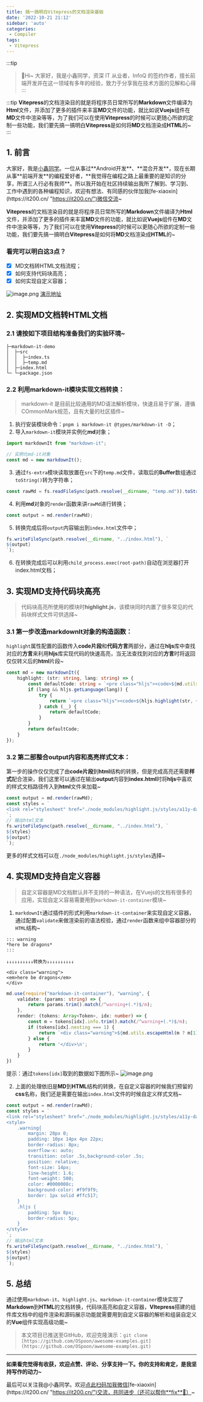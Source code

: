 ```yaml
---
title: 搞一搞明白Vitepress的文档渲染基础
date: '2022-10-21 21:12'
sidebar: 'auto'
categories:
 - Compiler
tags:
 - Vitepress
---
```


:::tip
>🎄Hi~ 大家好，我是小鑫同学，资深 IT 从业者，InfoQ 的签约作者，擅长前端开发并在这一领域有多年的经验，致力于分享我在技术方面的见解和心得
:::

:::tip
**Vitepress**的文档渲染目的就是将程序员日常所写的**Markdown**文件编译为**Html**文件，并添加了更多的插件来丰富**MD**文件的功能，就比如说**Vuejs**组件在**MD**文件中渲染等等，为了我们可以在使用**Vitepress**的时候可以更随心所欲的定制一些功能，我们要先搞一搞明白**Vitepress**是如何将**MD**文档渲染成**HTML**的~
:::

<!-- more -->

## 1. 前言

大家好，我是[小鑫同学](https://it200.cn/ "https://it200.cn/")。一位从事过**Android开发**、**混合开发**，现在长期从事**前端开发**的编程爱好者，**我觉得在编程之路上最重要的是知识的分享，所谓三人行必有我师**。所以我开始在社区持续输出我所了解到、学习到、工作中遇到的各种编程知识，欢迎有想法、有同感的伙伴加我[fe-xiaoxin](https://it200.cn/ "https://it200.cn/")微信交流~

**Vitepress**的文档渲染目的就是将程序员日常所写的**Markdown**文件编译为**Html**文件，并添加了更多的插件来丰富**MD**文件的功能，就比如说**Vuejs**组件在**MD**文件中渲染等等，为了我们可以在使用**Vitepress**的时候可以更随心所欲的定制一些功能，我们要先搞一搞明白**Vitepress**是如何将**MD**文档渲染成**HTML**的~
### 看完可以明白这3点？

- [x] MD文档转HTML文档流程；
- [x] 如何支持代码块高亮；
- [x] 如何实现自定义容器；

![image.png](https://p3-juejin.byteimg.com/tos-cn-i-k3u1fbpfcp/c21871efe31b4b6597ecfde8fe7d276e~tplv-k3u1fbpfcp-zoom-1.image)
[演示地址](https://www.awesomescreenshot.com/video/11781022?key=2451152c019ed7ecb5aa1dcacff7bd4b)
## 2. 实现MD文档转HTML文档
### 2.1 请按如下项目结构准备我们的实验环境~
```
├─markdown-it-demo
│  ├─src
│  │  ├─index.ts
│  │  ├─temp.md
│  ├─index.html
└─ └─package.json
```
### 2.2 利用markdown-it模块实现文档转换：
> markdown-it 是目前比较通用的MD语法解析模块，快速且易于扩展，遵循COmmonMark规范，且有大量的社区插件~

1. 执行安装模块命令：`pnpm i markdown-it @types/markdown-it -D`；
2. 导入`markdown-it`模块并实例化**md**对象；
```typescript
import markdownIt from "markdown-it";

// 实例化md-it对象
const md = new markdownIt();
```

3. 通过`fs-extra`模块读取放置在`src`下的`temp.md`文件，读取后的**Buffer**数组通过`toString()`转为字符串；
```typescript
const rawMd = fs.readFileSync(path.resolve(__dirname, "temp.md")).toString();
```

4. 利用**md**对象的`render`函数来讲`rawMd`进行转换；
```typescript
const output = md.render(rawMd);
```

5. 转换完成后将`output`内容输出到`index.html`文件中；
```typescript
fs.writeFileSync(path.resolve(__dirname, "../index.html"), `
${output}
`);
```

6. 在转换完成后可以利用`child_process.exec(root-path)`自动在浏览器打开index.html文档；
## 3. 实现MD支持代码块高亮
> 代码块高亮所使用的模块时**highlight.js**，该模块同时内置了很多常见的代码块样式文件可供选择~

### 3.1 第一步改造markdownIt对象的构造函数：
`highlight`属性配置的函数传入**code片段**和**代码方言**两部分，通过在**hljs**库中查找对应的**方言**来利用**hljs**库实现代码的快速高亮，当无法查找到对应的**方言**时将返回仅仅转义后的**html**片段~
```typescript
const md = new markdownIt({
    highlight: (str: string, lang: string) => {
        const defaultCode: string = `<pre class="hljs"><code>${md.utils.escapeHtml(str)}</code></pre>`;
        if (lang && hljs.getLanguage(lang)) {
            try {
                return `<pre class="hljs"><code>${hljs.highlight(str, { language: lang, ignoreIllegals: true }).value}</code></pre>`
            } catch (__) {
                return defaultCode;
            }
        }
        return defaultCode;
    }
});
```
### 3.2 第二部整合output内容和高亮样式文本：
第一步的操作仅仅完成了由**code片段**到**html**结构的转换，但是完成高亮还需要**样式**配合渲染，我们这里可以通过在输出**output**内容到**index.html**时将**hljs**中喜欢的样式文档路径传入到**html**文件来加载~
```typescript
const output = md.render(rawMd);
const styles = `
<link rel="stylesheet" href="./node_modules/highlight.js/styles/a11y-dark.css">
`;
// 输出html文本
fs.writeFileSync(path.resolve(__dirname, "../index.html"), `
${styles}
${output}
`);
```
更多的样式文档可以在`./node_modules/highlight.js/styles`选择~
## 4. 实现MD支持自定义容器
> 自定义容器是MD文档默认并不支持的一种语法，在Vuejs的文档有很多的应用，实现自定义容易需要用到`markdown-it-container`模块~

1. `markdownIt`通过插件的形式利用`markdown-it-container`来实现自定义容器，通过配置`validate`来做渲染前的语法校验，通过`render`函数来组中容器部分的`HTML`结构~
```
::: warning
*here be dragons*
:::

↓↓↓↓↓↓↓↓↓↓转换为↓↓↓↓↓↓↓↓↓↓

<div class="warning">
<em>here be dragons</em>
</div>
```
```typescript
md.use(require("markdown-it-container"), "warning", {
    validate: (params: string) => {
        return params.trim().match(/^warning+(.*)$/m);
    },
    render: (tokens: Array<Token>, idx: number) => {
        const m = tokens[idx].info.trim().match(/^warning+(.*)$/m);
        if (tokens[idx].nesting === 1) {
            return `<div class="warning">${md.utils.escapeHtml(m ? m[1] : '')}`
        } else {
            return '</div>\n';
        }
    }
})
```
提示：通过`tokens[idx]`取到的数据如下图所示~
![image.png](https://p3-juejin.byteimg.com/tos-cn-i-k3u1fbpfcp/2530d5c06c2648f4af92f6ca21b2daba~tplv-k3u1fbpfcp-zoom-1.image)

2. 上面的处理依旧是**MD**到**HTML**结构的转换，在自定义容器的时候我们预留的**css**名称，我们还是需要在输出`index.html`文件的时候自定义样式文档~
```typescript
const output = md.render(rawMd);
const styles = `
<link rel="stylesheet" href="./node_modules/highlight.js/styles/a11y-dark.css">
<style>
    .warning{
        margin: 28px 0;
        padding: 10px 14px 4px 22px;
        border-radius: 8px;
        overflow-x: auto;
        transition: color .5s,background-color .5s;
        position: relative;
        font-size: 14px;
        line-height: 1.6;
        font-weight: 500;
        color: #0000008c;
        background-color: #f9f9f9;
        border: 1px solid #ffc517;
    }
    .hljs {
        padding: 5px 8px;
        border-radius: 5px;
    }
</style>
`;
// 输出html文本
fs.writeFileSync(path.resolve(__dirname, "../index.html"), `
${styles}
${output}
`);
```
## 5. 总结
通过使用`markdown-it`、`highlight.js`、`markdown-it-container`模块实现了**Markdown**到**HTML**的文档转换，代码块高亮和自定义容器，**VItepress**搭建的组件库文档中的组件渲染和源码展示功能就需要用到自定义容器的解析和组装自定义的**Vue**组件实现高级功能~
> 本文项目已推送至GitHub，欢迎克隆演示：`git clone [https://github.com/OSpoon/awesome-examples.git](https://github.com/OSpoon/awesome-examples.git)`

* * *

**如果看完觉得有收获，欢迎点赞、评论、分享支持一下。你的支持和肯定，是我坚持写作的动力~**

最后可以关注我@小鑫同学。欢迎[点此扫码加我微信](https://it200.cn/ "https://it200.cn/")[fe-xiaoxin](https://it200.cn/ "https://it200.cn/")交流，共同进步（还可以帮你**fix**🐛）~